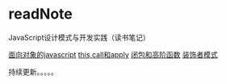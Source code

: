 
# readNote
JavaScript设计模式与开发实践（读书笔记）

<a href="https://github.com/say-hello-user/readNote/blob/master/%E9%9D%A2%E5%90%91%E5%AF%B9%E8%B1%A1%E7%9A%84javascript/note.md">面向对象的javascript</a>
<a href="https://github.com/say-hello-user/readNote/blob/master/this%2Ccall%E5%92%8Capply/note.md">this,call和apply</a>
<a href="https://github.com/say-hello-user/readNote/blob/master/%E9%97%AD%E5%8C%85%E5%92%8C%E9%AB%98%E9%98%B6%E5%87%BD%E6%95%B0/note.md">闭包和高阶函数</a>
<a href="https://github.com/say-hello-user/readNote/blob/master/%E8%A3%85%E9%A5%B0%E8%80%85%E6%A8%A1%E5%BC%8F/note.md">装饰者模式</a>

持续更新。。。。。
